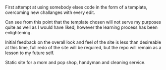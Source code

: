 First attempt at using somebody elses code in the form of a template, overcoming new challanges with every edit.

Can see from this point that the template chosen will not serve my purposes quite as well as I would have liked, however the learning process 
has been enlightening.

Initial feedback on the overall look and feel of the site is less than desireable at this time,
full redo of the site will be required, but the repo will remain as a lesson to my future self.

Static site for a mom and pop shop, handyman and cleaning service.
